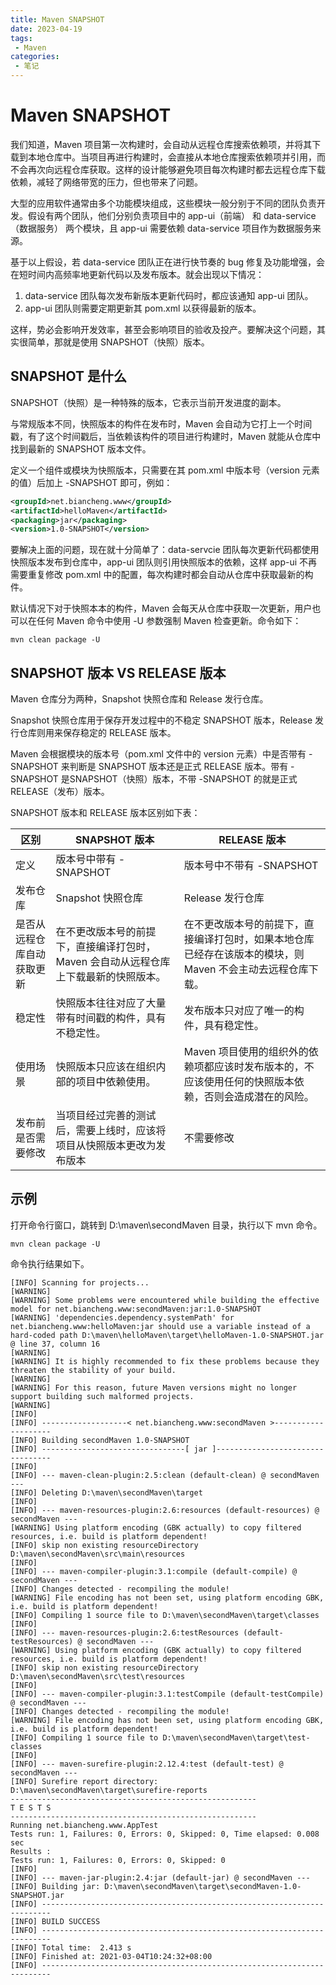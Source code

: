 ```yaml
---
title: Maven SNAPSHOT
date: 2023-04-19
tags: 
 - Maven
categories:
 - 笔记
---
```


# Maven SNAPSHOT

我们知道，Maven 项目第一次构建时，会自动从远程仓库搜索依赖项，并将其下载到本地仓库中。当项目再进行构建时，会直接从本地仓库搜索依赖项并引用，而不会再次向远程仓库获取。这样的设计能够避免项目每次构建时都去远程仓库下载依赖，减轻了网络带宽的压力，但也带来了问题。

大型的应用软件通常由多个功能模块组成，这些模块一般分别于不同的团队负责开发。假设有两个团队，他们分别负责项目中的 app-ui（前端） 和 data-service（数据服务） 两个模块，且 app-ui 需要依赖 data-service 项目作为数据服务来源。

基于以上假设，若 data-service 团队正在进行快节奏的 bug 修复及功能增强，会在短时间内高频率地更新代码以及发布版本。就会出现以下情况：

1. data-service 团队每次发布新版本更新代码时，都应该通知 app-ui 团队。
2. app-ui 团队则需要定期更新其 pom.xml 以获得最新的版本。

这样，势必会影响开发效率，甚至会影响项目的验收及投产。要解决这个问题，其实很简单，那就是使用 SNAPSHOT（快照）版本。

## SNAPSHOT 是什么

SNAPSHOT（快照）是一种特殊的版本，它表示当前开发进度的副本。

与常规版本不同，快照版本的构件在发布时，Maven 会自动为它打上一个时间戳，有了这个时间戳后，当依赖该构件的项目进行构建时，Maven 就能从仓库中找到最新的 SNAPSHOT 版本文件。

定义一个组件或模块为快照版本，只需要在其 pom.xml 中版本号（version 元素的值）后加上 -SNAPSHOT 即可，例如：

```xml
<groupId>net.biancheng.www</groupId>
<artifactId>helloMaven</artifactId>
<packaging>jar</packaging>
<version>1.0-SNAPSHOT</version>
```

要解决上面的问题，现在就十分简单了：data-servcie 团队每次更新代码都使用快照版本发布到仓库中，app-ui 团队则引用快照版本的依赖，这样 app-ui 不再需要重复修改 pom.xml 中的配置，每次构建时都会自动从仓库中获取最新的构件。

默认情况下对于快照本本的构件，Maven 会每天从仓库中获取一次更新，用户也可以在任何 Maven 命令中使用 -U 参数强制 Maven 检查更新。命令如下：

```
mvn clean package -U
```

## SNAPSHOT 版本 VS RELEASE 版本 

Maven 仓库分为两种，Snapshot 快照仓库和 Release 发行仓库。

Snapshot 快照仓库用于保存开发过程中的不稳定 SNAPSHOT 版本，Release 发行仓库则用来保存稳定的 RELEASE 版本。

Maven 会根据模块的版本号（pom.xml 文件中的 version 元素）中是否带有 -SNAPSHOT 来判断是 SNAPSHOT 版本还是正式 RELEASE 版本。带有 -SNAPSHOT 是SNAPSHOT（快照）版本，不带 -SNAPSHOT 的就是正式 RELEASE（发布）版本。

SNAPSHOT 版本和 RELEASE 版本区别如下表：

| 区别                       | SNAPSHOT 版本                                                | RELEASE 版本                                                 |
| -------------------------- | ------------------------------------------------------------ | ------------------------------------------------------------ |
| 定义                       | 版本号中带有 -SNAPSHOT                                       | 版本号中不带有 -SNAPSHOT                                     |
| 发布仓库                   | Snapshot 快照仓库                                            | Release 发行仓库                                             |
| 是否从远程仓库自动获取更新 | 在不更改版本号的前提下，直接编译打包时，Maven 会自动从远程仓库上下载最新的快照版本。 | 在不更改版本号的前提下，直接编译打包时，如果本地仓库已经存在该版本的模块，则 Maven 不会主动去远程仓库下载。 |
| 稳定性                     | 快照版本往往对应了大量带有时间戳的构件，具有不稳定性。       | 发布版本只对应了唯一的构件，具有稳定性。                     |
| 使用场景                   | 快照版本只应该在组织内部的项目中依赖使用。                   | Maven 项目使用的组织外的依赖项都应该时发布版本的，不应该使用任何的快照版本依赖，否则会造成潜在的风险。 |
| 发布前是否需要修改         | 当项目经过完善的测试后，需要上线时，应该将项目从快照版本更改为发布版本 | 不需要修改                                                   |

## 示例

打开命令行窗口，跳转到 D:\maven\secondMaven 目录，执行以下 mvn 命令。

```
mvn clean package -U
```

命令执行结果如下。

```
[INFO] Scanning for projects...
[WARNING]
[WARNING] Some problems were encountered while building the effective model for net.biancheng.www:secondMaven:jar:1.0-SNAPSHOT
[WARNING] 'dependencies.dependency.systemPath' for net.biancheng.www:helloMaven:jar should use a variable instead of a hard-coded path D:\maven\helloMaven\target\helloMaven-1.0-SNAPSHOT.jar @ line 37, column 16
[WARNING]
[WARNING] It is highly recommended to fix these problems because they threaten the stability of your build.
[WARNING]
[WARNING] For this reason, future Maven versions might no longer support building such malformed projects.
[WARNING]
[INFO]
[INFO] -------------------< net.biancheng.www:secondMaven >--------------------
[INFO] Building secondMaven 1.0-SNAPSHOT
[INFO] --------------------------------[ jar ]---------------------------------
[INFO]
[INFO] --- maven-clean-plugin:2.5:clean (default-clean) @ secondMaven ---
[INFO] Deleting D:\maven\secondMaven\target
[INFO]
[INFO] --- maven-resources-plugin:2.6:resources (default-resources) @ secondMaven ---
[WARNING] Using platform encoding (GBK actually) to copy filtered resources, i.e. build is platform dependent!
[INFO] skip non existing resourceDirectory D:\maven\secondMaven\src\main\resources
[INFO]
[INFO] --- maven-compiler-plugin:3.1:compile (default-compile) @ secondMaven ---
[INFO] Changes detected - recompiling the module!
[WARNING] File encoding has not been set, using platform encoding GBK, i.e. build is platform dependent!
[INFO] Compiling 1 source file to D:\maven\secondMaven\target\classes
[INFO]
[INFO] --- maven-resources-plugin:2.6:testResources (default-testResources) @ secondMaven ---
[WARNING] Using platform encoding (GBK actually) to copy filtered resources, i.e. build is platform dependent!
[INFO] skip non existing resourceDirectory D:\maven\secondMaven\src\test\resources
[INFO]
[INFO] --- maven-compiler-plugin:3.1:testCompile (default-testCompile) @ secondMaven ---
[INFO] Changes detected - recompiling the module!
[WARNING] File encoding has not been set, using platform encoding GBK, i.e. build is platform dependent!
[INFO] Compiling 1 source file to D:\maven\secondMaven\target\test-classes
[INFO]
[INFO] --- maven-surefire-plugin:2.12.4:test (default-test) @ secondMaven ---
[INFO] Surefire report directory: D:\maven\secondMaven\target\surefire-reports
-------------------------------------------------------
T E S T S
-------------------------------------------------------
Running net.biancheng.www.AppTest
Tests run: 1, Failures: 0, Errors: 0, Skipped: 0, Time elapsed: 0.008 sec
Results :
Tests run: 1, Failures: 0, Errors: 0, Skipped: 0
[INFO]
[INFO] --- maven-jar-plugin:2.4:jar (default-jar) @ secondMaven ---
[INFO] Building jar: D:\maven\secondMaven\target\secondMaven-1.0-SNAPSHOT.jar
[INFO] ------------------------------------------------------------------------
[INFO] BUILD SUCCESS
[INFO] ------------------------------------------------------------------------
[INFO] Total time:  2.413 s
[INFO] Finished at: 2021-03-04T10:24:32+08:00
[INFO] ------------------------------------------------------------------------
```


